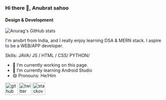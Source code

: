 ### Hi there 👋, Anubrat sahoo
#### Design & Development

![Anurag's GitHub stats](https://github-readme-stats.vercel.app/api?username=anubrat&theme=dark&show_icons=true)


I'm anxbrt from India, and I really enjoy learning DSA & MERN stack. I aspire to be a WEB/APP developer.

Skills: JAVA/ JS / HTML / CSS/ PYTHON/

- 🔭 I’m currently working on this page. 
- 🌱 I’m currently learning Android Studio 
- 😄 Pronouns: He/Him 


[<img src='https://cdn.jsdelivr.net/npm/simple-icons@3.0.1/icons/github.svg' alt='github' height='40'>](https://github.com/@anxbrt)  [<img src='https://cdn.jsdelivr.net/npm/simple-icons@3.0.1/icons/twitter.svg' alt='twitter' height='40'>](https://twitter.com/@Anubrat5)  [<img src='https://cdn.jsdelivr.net/npm/simple-icons@3.0.1/icons/stackoverflow.svg' alt='stackoverflow' height='40'>](https://stackoverflow.com/users/@anxbrt)  





